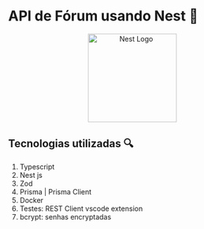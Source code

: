 # API de Fórum usando Nest :rocket:

<p align="center">
  <a href="http://nestjs.com/" target="blank"><img src="https://nestjs.com/img/logo-small.svg" width="180" alt="Nest Logo" /></a>
</p>

## Tecnologias utilizadas :mag:
  1. Typescript
  1. Nest js
  1. Zod
  1. Prisma | Prisma Client
  1. Docker
  1. Testes: REST Client vscode extension
  1. bcrypt: senhas encryptadas